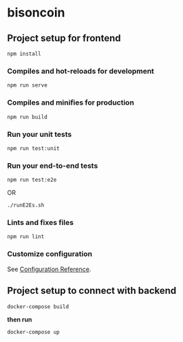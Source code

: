 # bisoncoin

## Project setup for frontend

```
npm install
```

### Compiles and hot-reloads for development

```
npm run serve
```

### Compiles and minifies for production

```
npm run build
```

### Run your unit tests

```
npm run test:unit
```

### Run your end-to-end tests

```
npm run test:e2e
```

OR

```
./runE2Es.sh
```

### Lints and fixes files

```
npm run lint
```

### Customize configuration

See [Configuration Reference](https://cli.vuejs.org/config/).


## Project setup to connect with backend

```
docker-compose build
```
**then run**

```
docker-compose up
```
